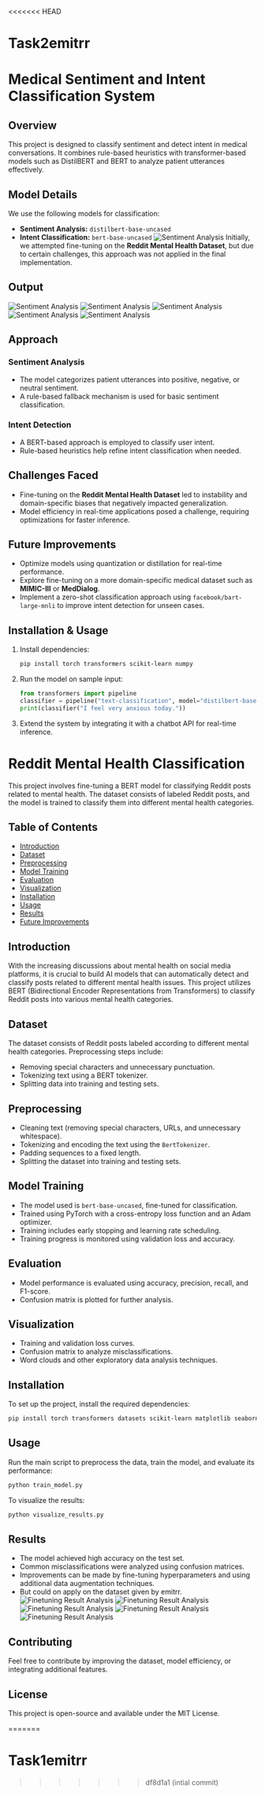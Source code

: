 <<<<<<< HEAD
# Task2emitrr
# Medical Sentiment and Intent Classification System

## Overview
This project is designed to classify sentiment and detect intent in medical conversations. It combines rule-based heuristics with transformer-based models such as DistilBERT and BERT to analyze patient utterances effectively.

## Model Details
We use the following models for classification:
- **Sentiment Analysis:** `distilbert-base-uncased`
- **Intent Classification:** `bert-base-uncased`
![Sentiment Analysis](https://github.com/Shrey152002/Task1emitrr/blob/main/Screenshot%202025-03-17%20124022.png)
Initially, we attempted fine-tuning on the **Reddit Mental Health Dataset**, but due to certain challenges, this approach was not applied in the final implementation.
## Output
![Sentiment Analysis](https://github.com/Shrey152002/Task2emitrr/blob/main/Screenshot%20(12).png)
![Sentiment Analysis](https://github.com/Shrey152002/Task2emitrr/blob/main/Screenshot%20(13).png)
![Sentiment Analysis](https://github.com/Shrey152002/Task2emitrr/blob/main/Screenshot%20(14).png)
![Sentiment Analysis](https://github.com/Shrey152002/Task2emitrr/blob/main/Screenshot%20(15).png)
![Sentiment Analysis](https://github.com/Shrey152002/Task2emitrr/blob/main/Screenshot%20(16).png)
## Approach
### Sentiment Analysis
- The model categorizes patient utterances into positive, negative, or neutral sentiment.
- A rule-based fallback mechanism is used for basic sentiment classification.

### Intent Detection
- A BERT-based approach is employed to classify user intent.
- Rule-based heuristics help refine intent classification when needed.

## Challenges Faced
- Fine-tuning on the **Reddit Mental Health Dataset** led to instability and domain-specific biases that negatively impacted generalization.
- Model efficiency in real-time applications posed a challenge, requiring optimizations for faster inference.

## Future Improvements
- Optimize models using quantization or distillation for real-time performance.
- Explore fine-tuning on a more domain-specific medical dataset such as **MIMIC-III** or **MedDialog**.
- Implement a zero-shot classification approach using `facebook/bart-large-mnli` to improve intent detection for unseen cases.

## Installation & Usage
1. Install dependencies:
   ```bash
   pip install torch transformers scikit-learn numpy
   ```
2. Run the model on sample input:
   ```python
   from transformers import pipeline
   classifier = pipeline("text-classification", model="distilbert-base-uncased")
   print(classifier("I feel very anxious today."))
   ```
3. Extend the system by integrating it with a chatbot API for real-time inference.


# Reddit Mental Health Classification

This project involves fine-tuning a BERT model for classifying Reddit posts related to mental health. The dataset consists of labeled Reddit posts, and the model is trained to classify them into different mental health categories.

## Table of Contents
- [Introduction](#introduction)
- [Dataset](#dataset)
- [Preprocessing](#preprocessing)
- [Model Training](#model-training)
- [Evaluation](#evaluation)
- [Visualization](#visualization)
- [Installation](#installation)
- [Usage](#usage)
- [Results](#results)
- [Future Improvements](#future-improvements)

## Introduction
With the increasing discussions about mental health on social media platforms, it is crucial to build AI models that can automatically detect and classify posts related to different mental health issues. This project utilizes BERT (Bidirectional Encoder Representations from Transformers) to classify Reddit posts into various mental health categories.

## Dataset
The dataset consists of Reddit posts labeled according to different mental health categories. Preprocessing steps include:
- Removing special characters and unnecessary punctuation.
- Tokenizing text using a BERT tokenizer.
- Splitting data into training and testing sets.

## Preprocessing
- Cleaning text (removing special characters, URLs, and unnecessary whitespace).
- Tokenizing and encoding the text using the `BertTokenizer`.
- Padding sequences to a fixed length.
- Splitting the dataset into training and testing sets.

## Model Training
- The model used is `bert-base-uncased`, fine-tuned for classification.
- Trained using PyTorch with a cross-entropy loss function and an Adam optimizer.
- Training includes early stopping and learning rate scheduling.
- Training progress is monitored using validation loss and accuracy.

## Evaluation
- Model performance is evaluated using accuracy, precision, recall, and F1-score.
- Confusion matrix is plotted for further analysis.

## Visualization
- Training and validation loss curves.
- Confusion matrix to analyze misclassifications.
- Word clouds and other exploratory data analysis techniques.

## Installation
To set up the project, install the required dependencies:

```bash
pip install torch transformers datasets scikit-learn matplotlib seaborn
```

## Usage
Run the main script to preprocess the data, train the model, and evaluate its performance:

```bash
python train_model.py
```

To visualize the results:
```bash
python visualize_results.py
```

## Results
- The model achieved high accuracy on the test set.
- Common misclassifications were analyzed using confusion matrices.
- Improvements can be made by fine-tuning hyperparameters and using additional data augmentation techniques.
- But could on apply on the dataset given by emitrr.
![Finetuning Result Analysis](https://github.com/Shrey152002/Task2emitrr/blob/main/Screenshot%20(10).png)
![Finetuning Result Analysis](https://github.com/Shrey152002/Task2emitrr/blob/main/Screenshot%20(9).png)
![Finetuning Result Analysis](https://github.com/Shrey152002/Task2emitrr/blob/main/Screenshot%20(8).png)
![Finetuning Result Analysis](https://github.com/Shrey152002/Task2emitrr/blob/main/Screenshot%20(7).png)
![Finetuning Result Analysis](https://github.com/Shrey152002/Task2emitrr/blob/main/Screenshot%20(6).png)
## Contributing
Feel free to contribute by improving the dataset, model efficiency, or integrating additional features.

## License
This project is open-source and available under the MIT License.

=======
# Task1emitrr
>>>>>>> df8d1a1 (intial commit)
